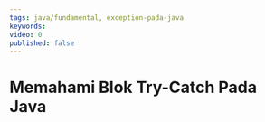 ```yaml
---
tags: java/fundamental, exception-pada-java
keywords: 
video: 0
published: false
---
```

# Memahami Blok Try-Catch Pada Java
